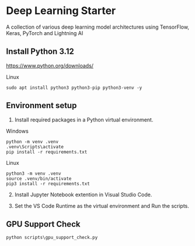 # Deep Learning Starter
A collection of various deep learning model architectures using TensorFlow, Keras, PyTorch and Lightning AI

## Install Python 3.12
https://www.python.org/downloads/

Linux
```
sudo apt install python3 python3-pip python3-venv -y
```

## Environment setup
1. Install required packages in a Python virtual environment.

Windows
```
python -m venv .venv
.venv\Scripts\activate
pip install -r requirements.txt
```

Linux
```
python3 -m venv .venv
source .venv/bin/activate
pip3 install -r requirements.txt
```

2. Install Jupyter Notebook extention in Visual Studio Code.

3. Set the VS Code Runtime as the virtual environment and Run the scripts.

## GPU Support Check
```
python scripts\gpu_support_check.py
```